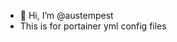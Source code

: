 - 👋 Hi, I’m @austempest
- This is for portainer yml config files

<!---
austempest/austempest is a ✨ special ✨ repository because its `README.md` (this file) appears on your GitHub profile.
You can click the Preview link to take a look at your changes.
--->
